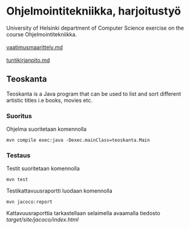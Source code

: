 # Ohjelmointitekniikka, harjoitustyö

University of Helsinki department of Computer Science exercise on the course Ohjelmointitekniikka. 
<br></br>
[vaatimusmaarittely.md](https://github.com/NuiS4ncE/ot-harjoitustyo/blob/master/Teoskanta/dokumentointi/vaatimusmaarittely.md) <br> </br>
[tuntikirjanpito.md](https://github.com/NuiS4ncE/ot-harjoitustyo/blob/master/Teoskanta/dokumentointi/tuntikirjanpito.md)

## Teoskanta

Teoskanta is a Java program that can be used to list and sort different artistic titles i.e books, movies etc. 

### Suoritus

Ohjelma suoritetaan komennolla
```
mvn compile exec:java -Dexec.mainClass=teoskanta.Main
```

### Testaus

Testit suoritetaan komennolla 

```
mvn test
```

Testikattavuusraportti luodaan komennolla 
```
mvn jacoco:report
```

Kattavuusraporttia tarkastellaan selaimella avaamalla tiedosto _target/site/jacoco/index.html_

